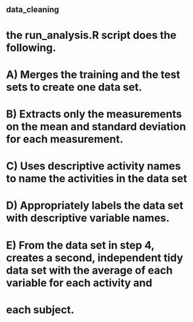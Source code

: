 ## data_cleaning
#
#  the  run_analysis.R script does the following.
#  A) Merges the training and the test sets to create one data set.
#  B) Extracts only the measurements on the mean and standard deviation for each measurement.
#  C) Uses descriptive activity names to name the activities in the data set
#  D) Appropriately labels the data set with descriptive variable names.
#  E) From the data set in step 4, creates a second, independent tidy data set with the average of each variable for each activity and 
#     each subject.
